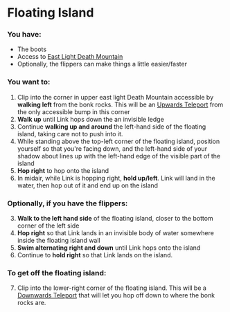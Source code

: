 # Floating Island

### You have:

- The boots
- Access to [East Light Death Mountain](../regions/light_east_dm.md)
- Optionally, the flippers can make things a little easier/faster

### You want to:

1. Clip into the corner in upper east light Death Mountain accessible by **walking left** from the bonk rocks. This will be an [Upwards Teleport](../tech/upwards_teleport) from the only accessible bump in this corner
2. **Walk up** until Link hops down the an invisible ledge
3. Continue **walking up and around** the left-hand side of the floating island, taking care not to push into it.
4. While standing above the top-left corner of the floating island, position yourself so that you're facing down, and the left-hand side of your shadow about lines up with the left-hand edge of the visible part of the island
5. **Hop right** to hop onto the island
6. In midair, while Link is hopping right, **hold up/left**. Link will land in the water, then hop out of it and end up on the island

### Optionally, if you have the flippers:

3. **Walk to the left hand side** of the floating island, closer to the bottom corner of the left side
4. **Hop right** so that Link lands in an invisible body of water somewhere inside the floating island wall
5. **Swim alternating right and down** until Link hops onto the island
6. Continue to **hold right** so that Link lands on the island.

### To get off the floating island:

7. Clip into the lower-right corner of the floating island. This will be a [Downwards Teleport](../tech/downwards_teleport) that will let you hop off down to where the bonk rocks are.
